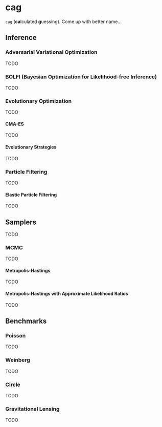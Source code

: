 # cag

`cag` (**ca**lculated **g**uessing). Come up with better name...

## Inference

### Adversarial Variational Optimization

TODO

### BOLFI (Bayesian Optimization for Likelihood-free Inference)

TODO

### Evolutionary Optimization

TODO

#### CMA-ES

TODO

#### Evolutionary Strategies

TODO

### Particle Filtering

TODO

#### Elastic Particle Filtering

TODO

## Samplers

TODO

### MCMC

TODO

#### Metropolis-Hastings

TODO

#### Metropolis-Hastings with Approximate Likelihood Ratios

TODO

## Benchmarks

### Poisson

TODO

### Weinberg

TODO

### Circle

TODO

### Gravitational Lensing

TODO
